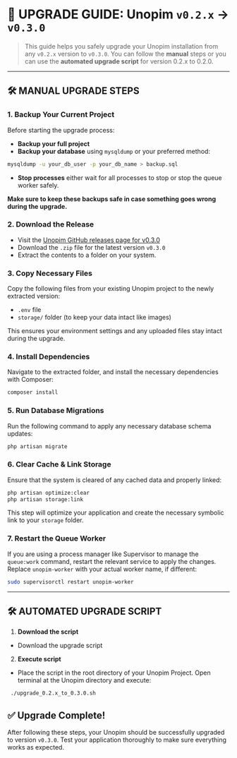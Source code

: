 # 🔼 UPGRADE GUIDE: Unopim `v0.2.x` → `v0.3.0`

> This guide helps you safely upgrade your Unopim installation from any `v0.2.x` version to `v0.3.0`. You can follow the **manual** steps or you can use the **automated upgrade script** for version 0.2.x to 0.2.0.

---

## 🛠️ MANUAL UPGRADE STEPS

### 1. **Backup Your Current Project**

Before starting the upgrade process:

* **Backup your full project**
* **Backup your database** using `mysqldump` or your preferred method:

```bash
mysqldump -u your_db_user -p your_db_name > backup.sql
```
* **Stop processes** either wait for all processes to stop or stop the queue worker safely.

**Make sure to keep these backups safe in case something goes wrong during the upgrade.**

### 2. **Download the Release**

* Visit the [Unopim GitHub releases page for v0.3.0](https://github.com/unopim/unopim/archive/refs/tags/v0.3.0.zip)
* Download the `.zip` file for the latest version `v0.3.0`
* Extract the contents to a folder on your system.

### 3. **Copy Necessary Files**

Copy the following files from your existing Unopim project to the newly extracted version:

* `.env` file
* `storage/` folder (to keep your data intact like images)

This ensures your environment settings and any uploaded files stay intact during the upgrade.

### 4. **Install Dependencies**

Navigate to the extracted folder, and install the necessary dependencies with Composer:

```bash
composer install
```

### 5. **Run Database Migrations**

Run the following command to apply any necessary database schema updates:

```bash
php artisan migrate
```

### 6. **Clear Cache & Link Storage**

Ensure that the system is cleared of any cached data and properly linked:

```bash
php artisan optimize:clear
php artisan storage:link
```

This step will optimize your application and create the necessary symbolic link to your `storage` folder.

### 7. **Restart the Queue Worker**

If you are using a process manager like Supervisor to manage the `queue:work` command, restart the relevant service to apply the changes. Replace `unopim-worker` with your actual worker name, if different:

```bash
sudo supervisorctl restart unopim-worker
```

---

## 🛠️ AUTOMATED UPGRADE SCRIPT

1. **Download the script**
* Download the upgrade script

2. **Execute script**
* Place the script in the root directory of your Unopim Project. Open terminal at the Unopim directory and execute:

```bash
 ./upgrade_0.2.x_to_0.3.0.sh
```

## ✅ Upgrade Complete!

After following these steps, your Unopim should be successfully upgraded to version `v0.3.0`. Test your application thoroughly to make sure everything works as expected.
